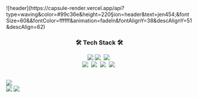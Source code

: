 <div align-center>
  ![header](https://capsule-render.vercel.app/api?type=waving&color=#99c36e&height=220&section=header&text=jen454;&fontSize=60&&fontColor=ffffff&animation=fadeIn&fontAlignY=38&descAlignY=51&descAlign=62)
</div>
<h3 align="center">🛠 Tech Stack 🛠</h3>
<p align="center">
  <img src="https://img.shields.io/badge/HTML-1A2477?style=flat-square&logo=html5&logoColor=white"/>
  <img src="https://img.shields.io/badge/css-FABF15?style=flat-square&logo=css3&logoColor=white"/></a>&nbsp 
  <img src="https://img.shields.io/badge/Javascript-ffb13b?style=flat-square&logo=javascript&logoColor=white"/></a>&nbsp 
  <br>
  <img src="https://img.shields.io/badge/Python-3766AB?style=flat-square&logo=Python&logoColor=white"/></a>&nbsp 
  <img src="https://img.shields.io/badge/Java-007396?style=flat-square&logo=Java&logoColor=white"/></a>&nbsp
  <img src="https://img.shields.io/badge/C++-00599C?style=flat-square&logo=C%2B%2B&logoColor=white"/></a>&nbsp 
  <img src="https://img.shields.io/badge/Mysql-11B48A?style=flat-square&logo=MySql&logoColor=white"/></a>&nbsp 
</p>
<br>
<div align-center>
  <img src="https://github-readme-stats.vercel.app/api/top-langs/?username=jen454&layout=compact"><br>
  <img src="https://github-readme-stats.vercel.app/api?username=jen454&show_icons=true">
  <img src="http://mazassumnida.wtf/api/v2/generate_badge?boj=jen454">
</div>
<!-- <div align-center>
  (https://github-readme-stats.vercel.app/api?username=jen454&show_icons=true&theme=radical)
  (http://mazassumnida.wtf/api/v2/generate_badge?boj=jen454)](https://solved.ac/jen454/)
</div> -->
